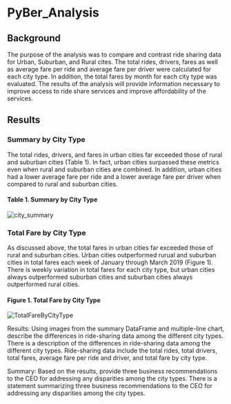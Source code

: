 # PyBer_Analysis

## Background
The purpose of the analysis was to compare and contrast ride sharing data for Urban, Suburban, and Rural cites. The total rides, drivers, fares as well as average fare per ride and average fare per driver were calculated for each city type. In addition, the total fares by month for each city type was evaluated. The results of the analysis will provide information necessary to improve access to ride share services and improve affordability of the services.

## Results
### Summary by City Type
The total rides, drivers, and fares in urban cities far exceeded those of rural and suburban cities (Table 1). In fact, urban cities surpassed these metrics even when rural and suburban cities are combined. In addition, urban cities had a lower average fare per ride and a lower average fare per driver when compared to rural and suburban cities.

#### Table 1. Summary by City Type

![city_summary](https://user-images.githubusercontent.com/96216947/151402481-4d23d82a-a2ed-4410-bda0-b700c7824ba2.JPG)

### Total Fare by City Type
As discussed above, the total fares in urban cities far exceeded those of rural and suburban cities. Urban cities outperformed rurual and suburban cities in total fares each week of January through March 2019 (Figure 1). There is weekly variation in total fares for each city type, but urban cities always outperformed suburban cities and suburban cities always outperformed rural cities.

#### Figure 1. Total Fare by City Type

![TotalFareByCityType](https://user-images.githubusercontent.com/96216947/151403073-482bf2da-04d5-4ad8-a773-b74381acefe5.png)

Results: Using images from the summary DataFrame and multiple-line chart, describe the differences in ride-sharing data among the different city types.
There is a description of the differences in ride-sharing data among the different city types. Ride-sharing data include the total rides, total drivers, total fares, average fare per ride and driver, and total fare by city type.

Summary: Based on the results, provide three business recommendations to the CEO for addressing any disparities among the city types.
There is a statement summarizing three business recommendations to the CEO for addressing any disparities among the city types.

